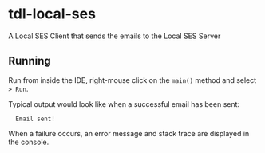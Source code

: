 # tdl-local-ses

A Local SES Client that sends the emails to the Local SES Server

## Running 

Run from inside the IDE, right-mouse click on the `main()` method and select `> Run`.

Typical output would look like when a successful email has been sent:

```
  Email sent!
```

When a failure occurs, an error message and stack trace are displayed in the console.
